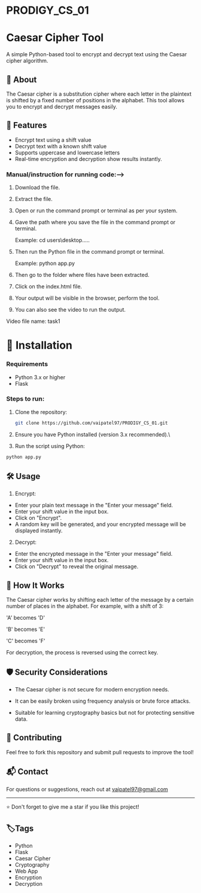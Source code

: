 # PRODIGY_CS_01

# Caesar Cipher Tool

A simple Python-based tool to encrypt and decrypt text using the Caesar cipher algorithm.

## 📜 About
The Caesar cipher is a substitution cipher where each letter in the plaintext is shifted by a fixed number of positions in the alphabet. This tool allows you to encrypt and decrypt messages easily.

## 🚀 Features
- Encrypt text using a shift value
- Decrypt text with a known shift value
- Supports uppercase and lowercase letters
- Real-time encryption and decryption show results instantly.

### Manual/instruction for running code:-->
1. Download the file.
2. Extract the file.
3. Open or run the command prompt or terminal as per your system.
4. Gave the path where you save the file in the command prompt or terminal.
   
   Example: cd users\desktop\.....
   
5. Then run the Python file in the command prompt or terminal.
   
   Example: python app.py
   
6. Then go to the folder where files have been extracted.
7. Click on the index.html file.
8. Your output will be visible in the browser, perform the tool.
9. You can also see the video to run the output.
 
Video file name: task1

# 🔧 Installation
### Requirements
- Python 3.x or higher
- Flask

### Steps to run: 
1. Clone the repository:
   ```sh
   git clone https://github.com/vaipatel97/PRODIGY_CS_01.git
   ```
2. Ensure you have Python installed (version 3.x recommended).\

3. Run the script using Python:
```python     
python app.py
``` 

##  🛠 Usage
1. Encrypt:
- Enter your plain text message in the "Enter your message" field.
- Enter your shift value in the input box.
- Click on "Encrypt". 
- A random key will be generated, and your encrypted message will be displayed instantly.

2. Decrypt:
- Enter the encrypted message in the "Enter your message" field.
- Enter your shift value in the input box.
- Click on "Decrypt" to reveal the original message.

## 📌 How It Works

The Caesar cipher works by shifting each letter of the message by a certain number of places in the alphabet. For example, with a shift of 3:

'A' becomes 'D'

'B' becomes 'E'

'C' becomes 'F'

For decryption, the process is reversed using the correct key.

## 🛡 Security Considerations

- The Caesar cipher is not secure for modern encryption needs.

- It can be easily broken using frequency analysis or brute force attacks.

- Suitable for learning cryptography basics but not for protecting sensitive data.

## 🤝 Contributing
Feel free to fork this repository and submit pull requests to improve the tool!


## 📬 Contact
For questions or suggestions, reach out at vaipatel97@gmail.com

---
⭐ Don't forget to give me a star if you like this project!

## 🏷️Tags
- Python
- Flask
- Caesar Cipher
- Cryptography
- Web App
- Encryption
- Decryption




